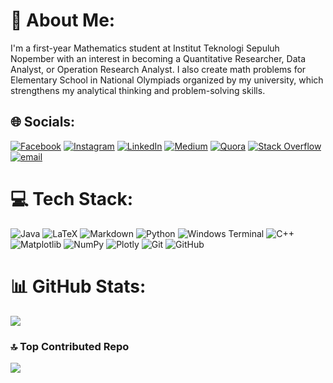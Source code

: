 # 💫 About Me:
I'm a first-year Mathematics student at Institut Teknologi Sepuluh Nopember with an interest in becoming a Quantitative Researcher, Data Analyst, or Operation Research Analyst. I also create math problems for Elementary School in National Olympiads organized by my university, which strengthens my analytical thinking and problem-solving skills.


## 🌐 Socials:
[![Facebook](https://img.shields.io/badge/Facebook-%231877F2.svg?logo=Facebook&logoColor=white)](https://facebook.com/deivap.desu.9) [![Instagram](https://img.shields.io/badge/Instagram-%23E4405F.svg?logo=Instagram&logoColor=white)](https://instagram.com/devirosaa24) [![LinkedIn](https://img.shields.io/badge/LinkedIn-%230077B5.svg?logo=linkedin&logoColor=white)](https://linkedin.com/in/devirosa) [![Medium](https://img.shields.io/badge/Medium-12100E?logo=medium&logoColor=white)](https://medium.com/@depichan18) [![Quora](https://img.shields.io/badge/Quora-%23B92B27.svg?logo=Quora&logoColor=white)](https://quora.com/profile/depichan18) [![Stack Overflow](https://img.shields.io/badge/-Stackoverflow-FE7A16?logo=stack-overflow&logoColor=white)](https://stackoverflow.com/users/30853625) [![email](https://img.shields.io/badge/Email-D14836?logo=gmail&logoColor=white)](mailto:depichan18@gmail.com) 

# 💻 Tech Stack:
![Java](https://img.shields.io/badge/java-%23ED8B00.svg?style=for-the-badge&logo=openjdk&logoColor=white) ![LaTeX](https://img.shields.io/badge/latex-%23008080.svg?style=for-the-badge&logo=latex&logoColor=white) ![Markdown](https://img.shields.io/badge/markdown-%23000000.svg?style=for-the-badge&logo=markdown&logoColor=white) ![Python](https://img.shields.io/badge/python-3670A0?style=for-the-badge&logo=python&logoColor=ffdd54) ![Windows Terminal](https://img.shields.io/badge/Windows%20Terminal-%234D4D4D.svg?style=for-the-badge&logo=windows-terminal&logoColor=white) ![C++](https://img.shields.io/badge/c++-%2300599C.svg?style=for-the-badge&logo=c%2B%2B&logoColor=white) ![Matplotlib](https://img.shields.io/badge/Matplotlib-%23ffffff.svg?style=for-the-badge&logo=Matplotlib&logoColor=black) ![NumPy](https://img.shields.io/badge/numpy-%23013243.svg?style=for-the-badge&logo=numpy&logoColor=white) ![Plotly](https://img.shields.io/badge/Plotly-%233F4F75.svg?style=for-the-badge&logo=plotly&logoColor=white) ![Git](https://img.shields.io/badge/git-%23F05033.svg?style=for-the-badge&logo=git&logoColor=white) ![GitHub](https://img.shields.io/badge/github-%23121011.svg?style=for-the-badge&logo=github&logoColor=white)
# 📊 GitHub Stats:
![](https://github-readme-stats.vercel.app/api/top-langs/?username=Depichan18&theme=default&hide_border=false&include_all_commits=false&count_private=false&layout=compact)

### 🔝 Top Contributed Repo
![](https://github-contributor-stats.vercel.app/api?username=Depichan18&limit=5&theme=vue-dark&combine_all_yearly_contributions=true)

